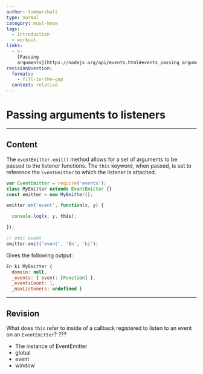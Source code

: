 ```yaml
---
author: tommarshall
type: normal
category: must-know
tags:
  - introduction
  - workout
links:
  - >-
    [Passing
    arguments](https://nodejs.org/api/events.html#events_passing_arguments_and_this_to_listeners){website}
revisionQuestion:
  formats:
    - fill-in-the-gap
  context: relative
---
```


# Passing arguments to listeners


---

## Content

The `eventEmitter.emit()` method allows for a set of arguments to be passed to the listener functions. The `this` keyword, when passed, is set to reference the `EventEmitter` to which the listener is attached.

```javascript
var EventEmitter = require('events');
class MyEmitter extends EventEmitter {}
const emitter = new MyEmitter();

emitter.on('event', function(x, y) {

  console.log(x, y, this);

});

// emit event
emitter.emit('event', 'En', 'ki');

```

Gives the following output:

```javascript
En ki MyEmitter {
  domain: null,
  _events: { event: [Function] },
  _eventsCount: 1,
  _maxListeners: undefined }
```


---

## Revision

What does `this` refer to inside of a callback registered to listen to an event on an `EventEmitter`?
???

- The instance of EventEmitter
- global
- event
- window
